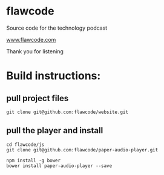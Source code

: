 # flawcode

Source code for the technology podcast

www.flawcode.com

Thank you for listening

# Build instructions:

## pull project files

    git clone git@github.com:flawcode/website.git

## pull the player and install

    cd flawcode/js
    git clone git@github.com:flawcode/paper-audio-player.git

    npm install -g bower
    bower install paper-audio-player --save

